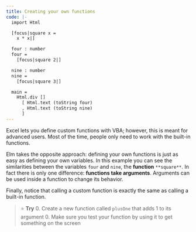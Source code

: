 ```yaml
---
title: Creating your own functions
code: |-
  import Html

  [focus|square x =
    x * x|]

  four : number
  four =
    [focus|square 2|]

  nine : number
  nine =
    [focus|square 3|]

  main =
    Html.div []
      [ Html.text (toString four)
      , Html.text (toString nine)
      ]
---
```

Excel lets you define custom functions with VBA; however, this is meant for advanced users. Most of the time, people only need to work with the built-in functions.

Elm takes the opposite approach: defining your own functions is just as easy as defining your own variables. In this example you can see the similarities between the variables `four` and `nine`, the **function** `**square**`. In fact there is only one difference: **functions take arguments**. Arguments can be used inside a function to change its behavior.

Finally, notice that calling a custom function
is exactly the same as calling a built-in function.

> ⭐️ **Try**
> 0\. Create a new function called `plusOne` that adds 1 to its argument
> 0\. Make sure you test your function by using it to get something on the screen